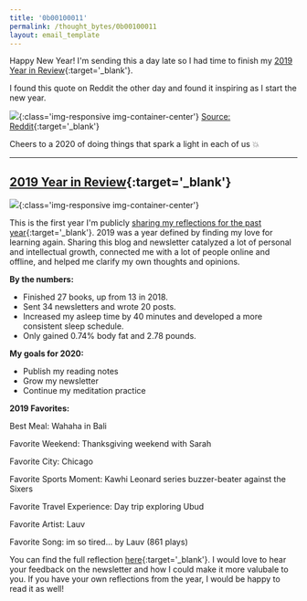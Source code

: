 ```yaml
---
title: '0b00100011'
permalink: /thought_bytes/0b00100011
layout: email_template
---
```


Happy New Year! I'm sending this a day late so I had time to finish my [2019 Year in Review](https://kevinarifin.com/2019-year-in-review){:target='_blank'}.

I found this quote on Reddit the other day and found it inspiring as I start the new year.

![](https://kevinarifin.com/images/thought_bytes/joy.png){:class='img-responsive img-container-center'}
[Source: Reddit](https://www.reddit.com/r/INTP/comments/eitpeo/stop_procrastinating_and_go_explore_your/?utm_source=share&utm_medium=ios_app&utm_name=iossmf){:target='_blank'}

Cheers to a 2020 of doing things that spark a light in each of us 💥

<hr class='after-post-hr'/>

## [2019 Year in Review](https://kevinarifin.com/2019-year-in-review){:target='_blank'}

![](https://kevinarifin.com/images/2019-year-in-review/heavenly.jpeg){:class='img-responsive img-container-center'}

This is the first year I'm publicly [sharing my reflections for the past year](https://kevinarifin.com/2019-year-in-review){:target='_blank'}. 2019 was a year defined by finding my love for learning again. Sharing this blog and newsletter catalyzed a lot of personal and intellectual growth, connected me with a lot of people online and offline, and helped me clarify my own thoughts and opinions.

**By the numbers:**

* Finished 27 books, up from 13 in 2018.
* Sent 34 newsletters and wrote 20 posts.
* Increased my asleep time by 40 minutes and developed a more consistent sleep schedule.
* Only gained 0.74% body fat and 2.78 pounds.

**My goals for 2020:**

* Publish my reading notes
* Grow my newsletter
* Continue my meditation practice

**2019 Favorites:**

Best Meal: Wahaha in Bali

Favorite Weekend: Thanksgiving weekend with Sarah

Favorite City: Chicago

Favorite Sports Moment: Kawhi Leonard series buzzer-beater against the Sixers

Favorite Travel Experience: Day trip exploring Ubud

Favorite Artist: Lauv

Favorite Song: im so tired... by Lauv (861 plays)

You can find the full reflection [here](https://kevinarifin.com/2019-year-in-review){:target='_blank'}. I would love to hear your feedback on the newsletter and how I could make it more valubale to you. If you have your own reflections from the year, I would be happy to read it as well!